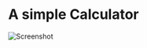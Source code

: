 # A simple Calculator
![Screenshot](https://github.com/kirubel23J/HTML-CSS-JS-projects/blob/main/01.Calculator-App/screenshot/simple-calculator.PNG)

